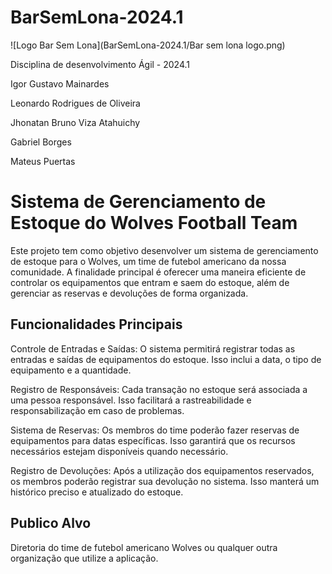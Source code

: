 # BarSemLona-2024.1
![Logo Bar Sem Lona](BarSemLona-2024.1/Bar sem lona logo.png)

Disciplina de desenvolvimento Ágil - 2024.1

Igor Gustavo Mainardes

Leonardo Rodrigues de Oliveira

Jhonatan Bruno Viza Atahuichy

Gabriel Borges

Mateus Puertas

# Sistema de Gerenciamento de Estoque do Wolves Football Team
Este projeto tem como objetivo desenvolver um sistema de gerenciamento de estoque para o Wolves, um time de futebol americano da nossa comunidade. A finalidade principal é oferecer uma maneira eficiente de controlar os equipamentos que entram e saem do estoque, além de gerenciar as reservas e devoluções de forma organizada.

## Funcionalidades Principais
Controle de Entradas e Saídas: O sistema permitirá registrar todas as entradas e saídas de equipamentos do estoque. Isso inclui a data, o tipo de equipamento e a quantidade.

Registro de Responsáveis: Cada transação no estoque será associada a uma pessoa responsável. Isso facilitará a rastreabilidade e responsabilização em caso de problemas.

Sistema de Reservas: Os membros do time poderão fazer reservas de equipamentos para datas específicas. Isso garantirá que os recursos necessários estejam disponíveis quando necessário.

Registro de Devoluções: Após a utilização dos equipamentos reservados, os membros poderão registrar sua devolução no sistema. Isso manterá um histórico preciso e atualizado do estoque.

## Publico Alvo
Diretoria do time de futebol americano Wolves ou qualquer outra organização que utilize a aplicação.
